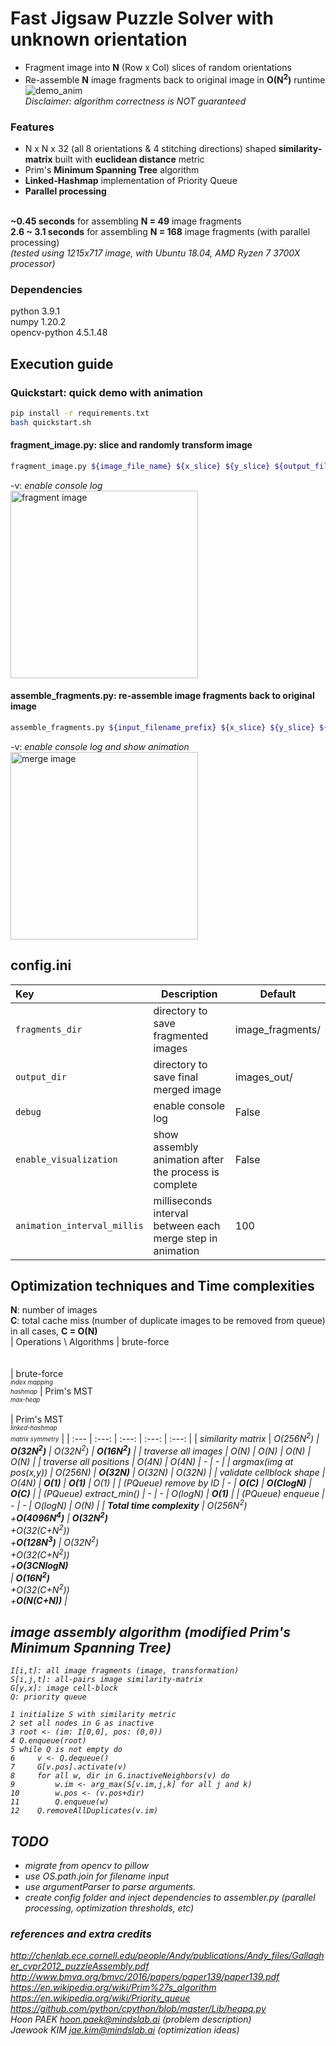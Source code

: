 # Fast Jigsaw Puzzle Solver with unknown orientation
- Fragment image into <b>N</b> (Row x Col) slices of random orientations</br>
- Re-assemble <b>N</b> image fragments back to original image in <b>O(N<sup>2</sup>)</b> runtime</br>
![demo_anim](https://hj2choi.github.io/images/external/jigsaw_puzzle_solver.gif)</br>
<i>Disclaimer: algorithm correctness is NOT guaranteed</i></br>

### Features
  - N x N x 32 (all 8 orientations & 4 stitching directions) shaped <b>similarity-matrix</b> built with <b>euclidean distance</b> metric<br>
  - Prim's <b>Minimum Spanning Tree</b> algorithm<br>
  - <b>Linked-Hashmap</b> implementation of Priority Queue<br>
  - <b>Parallel processing</b></br>
  </br>
  <b>~0.45 seconds</b> for assembling <b>N = 49</b> image fragments</br>
  <b>2.6 ~ 3.1 seconds</b> for assembling <b>N = 168</b> image fragments (with parallel processing)</br>
  <i>(tested using 1215x717 image, with Ubuntu 18.04, AMD Ryzen 7 3700X processor)</i> </br>


### Dependencies
python 3.9.1<br>
numpy 1.20.2<br>
opencv-python 4.5.1.48

## Execution guide
### Quickstart: quick demo with animation
```bash
pip install -r requirements.txt
bash quickstart.sh
```

#### fragment_image.py: slice and randomly transform image
```bash
fragment_image.py ${image_file_name} ${x_slice} ${y_slice} ${output_filename_prefix} [-v]
```
-v: *enable console log*</br>
<img src="https://hj2choi.github.io/images/external/cut_image.png" width="300" title="fragment image">
</br>

#### assemble_fragments.py: re-assemble image fragments back to original image
```bash
assemble_fragments.py ${input_filename_prefix} ${x_slice} ${y_slice} ${output_filename} [-v]
```
-v: *enable console log and show animation*<br/>
<img src="https://hj2choi.github.io/images/external/merge_image.png" width="300" title="merge image">

## config.ini
| Key | Description | Default |
| :--- | --- | --- |
| `fragments_dir` | directory to save fragmented images | image_fragments/ |
| `output_dir` | directory to save final merged image | images_out/ |
| `debug` | enable console log | False |
| `enable_visualization` | show assembly animation after the process is complete | False |
| `animation_interval_millis` | milliseconds interval between each merge step in animation | 100 |

## Optimization techniques and Time complexities
<b>N</b>: number of images</br>
<b>C</b>: total cache miss (number of duplicate images to be removed from queue)</br>
in all cases, <b>C = O(N)</b></br>
| Operations \ Algorithms | brute-force<br><br><br> | brute-force</br><sub><sup><i>index mapping</i></br><i>hashmap</i></sub></sup> | Prim's MST</br><sub><sup><i>max-heap</i></sub></sup><br><br> | Prim's MST</br><sub><sup><i>linked-hashmap</i></sub></sup></br><sub><sup><i>matrix symmetry</i></sub></sup> |
| :--- | :---: | :---: | :---: | :---: |
| <i>similarity matrix</i> | <i>O(256N<sup>2</sup>) | <i><b>O(32N<sup>2</sup>)</b> | <i>O(32N<sup>2</sup>) | <i><b>O(16N<sup>2</sup>)</b></i> |
| traverse all images | O(N) | O(N) | O(N) | O(N) |
| traverse all positions | O(4N) | O(4N) | - | - |
| argmax(img at pos(x,y)) | O(256N) | <b>O(32N)</b> | O(32N) | O(32N) |
| validate cellblock shape | O(4N) | <b>O(1)</b> | <b>O(1)</b> | O(1) |
| <i>(PQueue)</i> remove by ID | - | <b>O(C)</b> | <b>O(ClogN)</b> | <b>O(C)</b> |
| <i>(PQueue)</i> extract_min() | - | - | O(logN) | <b>O(1)</b> |
| <i>(PQueue)</i> enqueue  | - | - | O(logN) | O(N) |
| <b>Total time complexity</b> | <i>O(256N<sup>2</sup>)</i></br>+<b>O(4096N<sup>4</sup>)</b> | <b><i>O(32N<sup>2</sup>)</i></b></br>+O(32(C+N<sup>2</sup>))</br>+<b>O(128N<sup>3</sup>)</b> | <i>O(32N<sup>2</sup>)</i></br>+O(32(C+N<sup>2</sup>))</br>+<b>O(3CNlogN)</b></br> | <i><b>O(16N<sup>2</sup>)</b></i></br>+O(32(C+N<sup>2</sup>))</br>+<b>O(N(C+N))</b> |

## image assembly algorithm (modified Prim's Minimum Spanning Tree)
```
I[i,t]: all image fragments (image, transformation)
S[i,j,t]: all-pairs image similarity-matrix
G[y,x]: image cell-block
Q: priority queue

1 initialize S with similarity metric
2 set all nodes in G as inactive
3 root <- (im: I[0,0], pos: (0,0))
4 Q.enqueue(root)
5 while Q is not empty do
6     v <- Q.dequeue()
7     G[v.pos].activate(v)
8     for all w, dir in G.inactiveNeighbors(v) do
9         w.im <- arg_max(S[v.im,j,k] for all j and k)
10        w.pos <- (v.pos+dir)
11        Q.enqueue(w)
12    Q.removeAllDuplicates(v.im)
```

## TODO
- migrate from opencv to pillow
- use OS.path.join for filename input
- use argumentParser to parse arguments.
- create config folder and inject dependencies to assembler.py (parallel processing, optimization thresholds, etc)

### references and extra credits
http://chenlab.ece.cornell.edu/people/Andy/publications/Andy_files/Gallagher_cvpr2012_puzzleAssembly.pdf</br>
http://www.bmva.org/bmvc/2016/papers/paper139/paper139.pdf</br>
https://en.wikipedia.org/wiki/Prim%27s_algorithm</br>
https://en.wikipedia.org/wiki/Priority_queue</br>
https://github.com/python/cpython/blob/master/Lib/heapq.py</br>
Hoon PAEK hoon.paek@mindslab.ai (problem description) <br>
Jaewook KIM jae.kim@mindslab.ai (optimization ideas)
